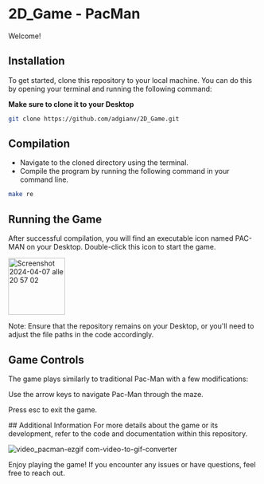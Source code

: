 # 2D_Game - PacMan

Welcome!

## Installation

To get started, clone this repository to your local machine. You can do this by opening your terminal and running the following command:

**Make sure to clone it to your Desktop**

```bash
git clone https://github.com/adgianv/2D_Game.git
```

## Compilation

- Navigate to the cloned directory using the terminal.
- Compile the program by running the following command in your command line.

```bash
make re
```

## Running the Game
After successful compilation, you will find an executable icon named PAC-MAN on your Desktop. Double-click this icon to start the game.

<img width="114" alt="Screenshot 2024-04-07 alle 20 57 02" src="https://github.com/adgianv/2D_Game/assets/137940937/f1592009-b062-4b0f-9099-926ea8441aed">

Note: Ensure that the repository remains on your Desktop, or you'll need to adjust the file paths in the code accordingly.

## Game Controls
The game plays similarly to traditional Pac-Man with a few modifications:

Use the arrow keys to navigate Pac-Man through the maze.

Press esc to exit the game.

## Additional Information
For more details about the game or its development, refer to the code and documentation within this repository.

![video_pacman-ezgif com-video-to-gif-converter](https://github.com/adgianv/2D_Game---PacMan/assets/137940937/7bceeb28-5774-4cf1-9c5a-13cd1040e303)

Enjoy playing the game! If you encounter any issues or have questions, feel free to reach out.



